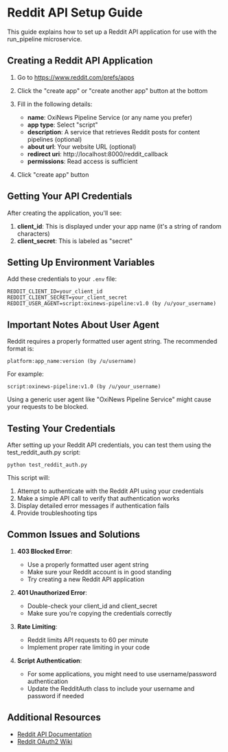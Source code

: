 # Reddit API Setup Guide

This guide explains how to set up a Reddit API application for use with the run_pipeline microservice.

## Creating a Reddit API Application

1. Go to https://www.reddit.com/prefs/apps
2. Click the "create app" or "create another app" button at the bottom
3. Fill in the following details:
   - **name**: OxiNews Pipeline Service (or any name you prefer)
   - **app type**: Select "script"
   - **description**: A service that retrieves Reddit posts for content pipelines (optional)
   - **about url**: Your website URL (optional)
   - **redirect uri**: http://localhost:8000/reddit_callback
   - **permissions**: Read access is sufficient

4. Click "create app" button

## Getting Your API Credentials

After creating the application, you'll see:

1. **client_id**: This is displayed under your app name (it's a string of random characters)
2. **client_secret**: This is labeled as "secret"

## Setting Up Environment Variables

Add these credentials to your `.env` file:

```
REDDIT_CLIENT_ID=your_client_id
REDDIT_CLIENT_SECRET=your_client_secret
REDDIT_USER_AGENT=script:oxinews-pipeline:v1.0 (by /u/your_username)
```

## Important Notes About User Agent

Reddit requires a properly formatted user agent string. The recommended format is:

```
platform:app_name:version (by /u/username)
```

For example:
```
script:oxinews-pipeline:v1.0 (by /u/your_username)
```

Using a generic user agent like "OxiNews Pipeline Service" might cause your requests to be blocked.

## Testing Your Credentials

After setting up your Reddit API credentials, you can test them using the test_reddit_auth.py script:

```
python test_reddit_auth.py
```

This script will:
1. Attempt to authenticate with the Reddit API using your credentials
2. Make a simple API call to verify that authentication works
3. Display detailed error messages if authentication fails
4. Provide troubleshooting tips

## Common Issues and Solutions

1. **403 Blocked Error**:
   - Use a properly formatted user agent string
   - Make sure your Reddit account is in good standing
   - Try creating a new Reddit API application

2. **401 Unauthorized Error**:
   - Double-check your client_id and client_secret
   - Make sure you're copying the credentials correctly

3. **Rate Limiting**:
   - Reddit limits API requests to 60 per minute
   - Implement proper rate limiting in your code

4. **Script Authentication**:
   - For some applications, you might need to use username/password authentication
   - Update the RedditAuth class to include your username and password if needed

## Additional Resources

- [Reddit API Documentation](https://www.reddit.com/dev/api/)
- [Reddit OAuth2 Wiki](https://github.com/reddit-archive/reddit/wiki/OAuth2)
